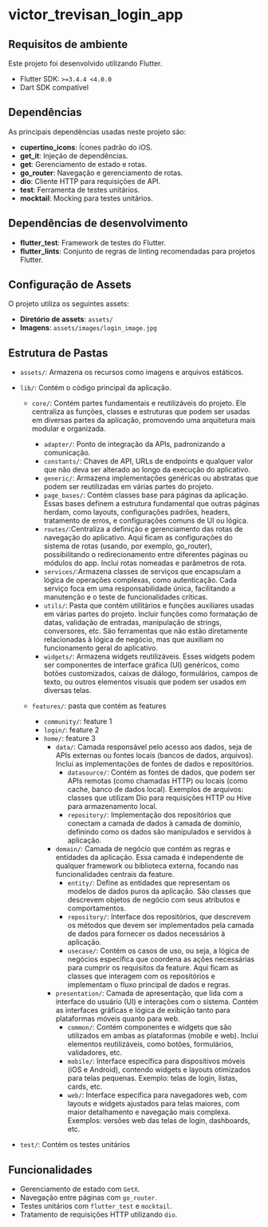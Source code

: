 # victor_trevisan_login_app

## Requisitos de ambiente

Este projeto foi desenvolvido utilizando Flutter.

- Flutter SDK: `>=3.4.4 <4.0.0`
- Dart SDK compatível

## Dependências

As principais dependências usadas neste projeto são:

- **cupertino_icons**: Ícones padrão do iOS.
- **get_it**: Injeção de dependências.
- **get**: Gerenciamento de estado e rotas.
- **go_router**: Navegação e gerenciamento de rotas.
- **dio**: Cliente HTTP para requisições de API.
- **test**: Ferramenta de testes unitários.
- **mocktail**: Mocking para testes unitários.

## Dependências de desenvolvimento

- **flutter_test**: Framework de testes do Flutter.
- **flutter_lints**: Conjunto de regras de linting recomendadas para projetos Flutter.

## Configuração de Assets

O projeto utiliza os seguintes assets:

- **Diretório de assets**: `assets/`
- **Imagens**: `assets/images/login_image.jpg`

## Estrutura de Pastas


- `assets/`: Armazena os recursos como imagens e arquivos estáticos.
- `lib/`: Contém o código principal da aplicação.
    - `core/`: Contém partes fundamentais e reutilizáveis do projeto. Ele centraliza as funções, classes e estruturas que podem ser usadas em diversas partes da aplicação, promovendo uma arquitetura mais modular e organizada.
        - `adapter/`: Ponto de integração da APIs, padronizando a comunicação.
        - `constants/`: Chaves de API, URLs de endpoints e qualquer valor que não deva ser alterado ao longo da execução do aplicativo.
        - `generic/`: Armazena implementações genéricas ou abstratas que podem ser reutilizadas em várias partes do projeto. 
        - `page_bases/`: Contém classes base para páginas da aplicação. Essas bases definem a estrutura fundamental que outras páginas herdam, como layouts, configurações padrões, headers, tratamento de erros, e configurações comuns de UI ou lógica.
        - `routes/`:Centraliza a definição e gerenciamento das rotas de navegação do aplicativo. Aqui ficam as configurações do sistema de rotas (usando, por exemplo, go_router), possibilitando o redirecionamento entre diferentes páginas ou módulos do app. Inclui rotas nomeadas e parâmetros de rota.
        - `services/`:Armazena classes de serviços que encapsulam a lógica de operações complexas, como autenticação. Cada serviço foca em uma responsabilidade única, facilitando a manutenção e o teste de funcionalidades críticas.
        - `utils/`: Pasta que contém utilitários e funções auxiliares usadas em várias partes do projeto. Incluir funções como formatação de datas, validação de entradas, manipulação de strings, conversores, etc. São ferramentas que não estão diretamente relacionadas à lógica de negócio, mas que auxiliam no funcionamento geral do aplicativo.
        - `widgets/`: Armazena widgets reutilizáveis. Esses widgets podem ser componentes de interface gráfica (UI) genéricos, como botões customizados, caixas de diálogo, formulários, campos de texto, ou outros elementos visuais que podem ser usados em diversas telas.
        
    - `features/`: pasta que contém as features
        - `community/`: feature 1
        - `login/`: feature 2
        - `home/`: feature 3
            - `data/`:  Camada responsável pelo acesso aos dados, seja de APIs externas ou fontes locais (bancos de dados, arquivos). Inclui as implementações de fontes de dados e repositórios.
                - `datasource/`: Contém as fontes de dados, que podem ser APIs remotas (como chamadas HTTP) ou locais (como cache, banco de dados local). Exemplos de arquivos: classes que utilizam Dio para requisições HTTP ou Hive para armazenamento local.
                - `repository/`: Implementação dos repositórios que conectam a camada de dados à camada de domínio, definindo como os dados são manipulados e servidos à aplicação.
            - `domain/`: Camada de negócio que contém as regras e entidades da aplicação. Essa camada é independente de qualquer framework ou biblioteca externa, focando nas funcionalidades centrais da feature.
                - `entity/`: Define as entidades que representam os modelos de dados puros da aplicação. São classes que descrevem objetos de negócio com seus atributos e comportamentos.
                - `repository/`:  Interface dos repositórios, que descrevem os métodos que devem ser implementados pela camada de dados para fornecer os dados necessários à aplicação.               
                - `usecase/`: Contém os casos de uso, ou seja, a lógica de negócios específica que coordena as ações necessárias para cumprir os requisitos da feature. Aqui ficam as classes que interagem com os repositórios e implementam o fluxo principal de dados e regras.
            - `presentation/`: Camada de apresentação, que lida com a interface do usuário (UI) e interações com o sistema. Contém as interfaces gráficas e lógica de exibição tanto para plataformas móveis quanto para web.
                - `common/`: Contém componentes e widgets que são utilizados em ambas as plataformas (mobile e web). Inclui elementos reutilizáveis, como botões, formulários, validadores, etc.
                - `mobile/`: Interface específica para dispositivos móveis (iOS e Android), contendo widgets e layouts otimizados para telas pequenas. Exemplo: telas de login, listas, cards, etc.
                - `web/`: Interface específica para navegadores web, com layouts e widgets ajustados para telas maiores, com maior detalhamento e navegação mais complexa. Exemplos: versões web das telas de login, dashboards, etc.



- `test/`: Contém os testes unitários


## Funcionalidades

- Gerenciamento de estado com `GetX`.
- Navegação entre páginas com `go_router`.
- Testes unitários com `flutter_test` e `mocktail`.
- Tratamento de requisições HTTP utilizando `dio`.